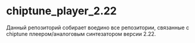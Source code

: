 # chiptune_player_2.22

Данный репозиторий собирает воедино все репозитории, связанные с chiptune плеером/аналоговым синтезатором версии 2.22.